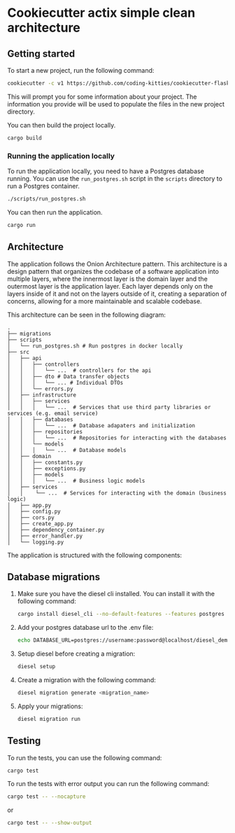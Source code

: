 # Cookiecutter actix simple clean architecture


## Getting started
To start a new project, run the following command:
```bash
cookiecutter -c v1 https://github.com/coding-kitties/cookiecutter-flask-simple-clean-architecture
```
This will prompt you for some information about your project. The information
you provide will be used to populate the files in the new project directory.

You can then build the project locally.
```bash
cargo build
```

### Running the application locally
To run the application locally, you need to have a Postgres database running.
You can use the `run_postgres.sh` script in the `scripts` directory to run a Postgres container.
```bash
./scripts/run_postgres.sh
```

You can then run the application.
```bash
cargo run
```


## Architecture 
The application follows the Onion Architecture pattern.
This architecture is a design pattern that organizes the codebase 
of a software application into multiple layers, where the innermost layer 
is the domain layer and the outermost layer is the application layer. 
Each layer depends only on the layers inside of it and not on the layers outside of it, 
creating a separation of concerns, allowing for a more maintainable and scalable codebase.

This architecture can be seen in the following diagram:
    
```
.
├── migrations
├── scripts
│   └── run_postgres.sh # Run postgres in docker locally
├── src
│   ├── api
│   │   ├── controllers
│   │   │   └── ...  # controllers for the api
│   │   ├── dto # Data transfer objects  
│   │   │   └── ... # Individual DTOs
│   │   └── errors.py
│   ├── infrastructure
│   │   ├── services
│   │   │   └── ...  # Services that use third party libraries or services (e.g. email service)
│   │   ├── databases
│   │   │   └── ...  # Database adapaters and initialization
│   │   ├── repositories
│   │   │   └── ...  # Repositories for interacting with the databases
│   │   └── models
│   │   │   └── ...  # Database models
│   ├── domain
│   │   ├── constants.py
│   │   ├── exceptions.py
│   │   ├── models
│   │   │   └── ...  # Business logic models
│   ├── services
│   │    └── ...  # Services for interacting with the domain (business logic)
│   ├── app.py
│   ├── config.py
│   ├── cors.py
│   ├── create_app.py
│   ├── dependency_container.py
│   ├── error_handler.py
│   └── logging.py
```
The application is structured with the following components:


## Database migrations

1) Make sure you have the diesel cli installed. You can install it with the following command:
    ```bash
    cargo install diesel_cli --no-default-features --features postgres
    ```
2) Add your postgres database url to the .env file:
    ```bash
    echo DATABASE_URL=postgres://username:password@localhost/diesel_demo > .env
    ```
3) Setup diesel before creating a migration:
    ```bash
    diesel setup
    ```
4) Create a migration with the following command:
    ```bash
    diesel migration generate <migration_name>
    ```
5) Apply your migrations:
    ```bash
    diesel migration run
    ```

## Testing
To run the tests, you can use the following command:
```bash
cargo test
```
To run the tests with error output you can run the following command:
```bash
cargo test -- --nocapture
```
or 
```bash
cargo test -- --show-output
```
